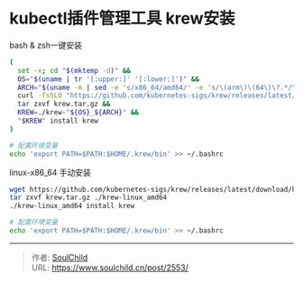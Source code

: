 # kubectl插件管理工具 krew安装

<!--more-->
bash & zsh一键安装
```bash
(
  set -x; cd "$(mktemp -d)" &&
  OS="$(uname | tr '[:upper:]' '[:lower:]')" &&
  ARCH="$(uname -m | sed -e 's/x86_64/amd64/' -e 's/\(arm\)\(64\)\?.*/\1\2/' -e 's/aarch64$/arm64/')" &&
  curl -fsSLO "https://github.com/kubernetes-sigs/krew/releases/latest/download/krew.tar.gz" &&
  tar zxvf krew.tar.gz &&
  KREW=./krew-"${OS}_${ARCH}" &&
  "$KREW" install krew
)

# 配置环境变量
echo 'export PATH=$PATH:$HOME/.krew/bin' >> ~/.bashrc
```


linux-x86_64 手动安装
```bash
wget https://github.com/kubernetes-sigs/krew/releases/latest/download/krew.tar.gz
tar zxvf krew.tar.gz ./krew-linux_amd64
./krew-linux_amd64 install krew

# 配置环境变量
echo 'export PATH=$PATH:$HOME/.krew/bin' >> ~/.bashrc
```


---

> 作者: [SoulChild](https://www.soulchild.cn)  
> URL: https://www.soulchild.cn/post/2553/  


